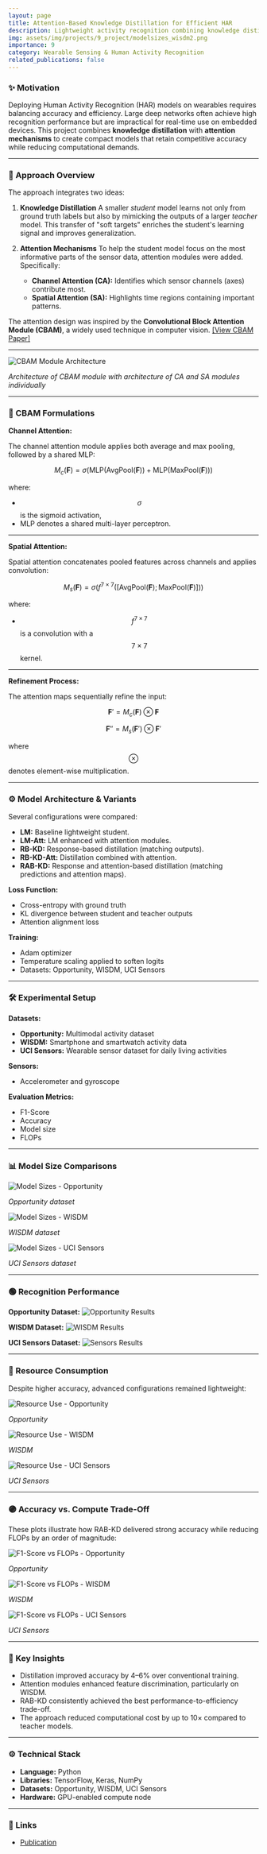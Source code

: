 ```yaml
---
layout: page
title: Attention-Based Knowledge Distillation for Efficient HAR
description: Lightweight activity recognition combining knowledge distillation and attention modules to improve performance on wearable sensor data
img: assets/img/projects/9_project/modelsizes_wisdm2.png
importance: 9
category: Wearable Sensing & Human Activity Recognition
related_publications: false
---
```


### ✨ Motivation

Deploying Human Activity Recognition (HAR) models on wearables requires balancing accuracy and efficiency. Large deep networks often achieve high recognition performance but are impractical for real-time use on embedded devices. This project combines **knowledge distillation** with **attention mechanisms** to create compact models that retain competitive accuracy while reducing computational demands.

---

### 🧭 Approach Overview

The approach integrates two ideas:

1. **Knowledge Distillation**
   A smaller *student* model learns not only from ground truth labels but also by mimicking the outputs of a larger *teacher* model. This transfer of "soft targets" enriches the student's learning signal and improves generalization.

2. **Attention Mechanisms**
   To help the student model focus on the most informative parts of the sensor data, attention modules were added. Specifically:
   - **Channel Attention (CA):** Identifies which sensor channels (axes) contribute most.
   - **Spatial Attention (SA):** Highlights time regions containing important patterns.

The attention design was inspired by the **Convolutional Block Attention Module (CBAM)**, a widely used technique in computer vision. <a href="https://arxiv.org/abs/1807.06521" target="_blank">[View CBAM Paper]</a>

---

<div class="text-center my-4">
  <img src="/assets/img/projects/9_project/cbam_module.png" alt="CBAM Module Architecture" class="img-fluid rounded z-depth-1" style="max-width:700px;">
  <p class="mt-2"><em>Architecture of CBAM module with architecture of CA and SA modules individually</em></p>
</div>

---

### 🧮 CBAM Formulations

**Channel Attention:**

The channel attention module applies both average and max pooling, followed by a shared MLP:

$$
M_c(\mathbf{F}) = \sigma \big( \text{MLP}(\text{AvgPool}(\mathbf{F})) + \text{MLP}(\text{MaxPool}(\mathbf{F})) \big)
$$

where:
- $$\sigma$$ is the sigmoid activation,
- MLP denotes a shared multi-layer perceptron.

---

**Spatial Attention:**

Spatial attention concatenates pooled features across channels and applies convolution:

$$
M_s(\mathbf{F}) = \sigma \big( f^{7 \times 7} \big( [\text{AvgPool}(\mathbf{F}); \text{MaxPool}(\mathbf{F})] \big) \big)
$$

where:
- $$f^{7 \times 7}$$ is a convolution with a $$7 \times 7$$ kernel.

---

**Refinement Process:**

The attention maps sequentially refine the input:

$$
\mathbf{F}' = M_c(\mathbf{F}) \otimes \mathbf{F}
$$

$$
\mathbf{F}'' = M_s(\mathbf{F}') \otimes \mathbf{F}'
$$

where $$\otimes$$ denotes element-wise multiplication.

---

### ⚙️ Model Architecture & Variants

Several configurations were compared:

- **LM:** Baseline lightweight student.
- **LM-Att:** LM enhanced with attention modules.
- **RB-KD:** Response-based distillation (matching outputs).
- **RB-KD-Att:** Distillation combined with attention.
- **RAB-KD:** Response and attention-based distillation (matching predictions and attention maps).

**Loss Function:**
- Cross-entropy with ground truth
- KL divergence between student and teacher outputs
- Attention alignment loss

**Training:**
- Adam optimizer
- Temperature scaling applied to soften logits
- Datasets: Opportunity, WISDM, UCI Sensors

---

### 🛠️ Experimental Setup

**Datasets:**
- **Opportunity:** Multimodal activity dataset
- **WISDM:** Smartphone and smartwatch activity data
- **UCI Sensors:** Wearable sensor dataset for daily living activities

**Sensors:**
- Accelerometer and gyroscope

**Evaluation Metrics:**
- F1-Score
- Accuracy
- Model size
- FLOPs

---

### 📊 Model Size Comparisons

<div class="row mt-3">
  <div class="col-sm-4">
    <img src="/assets/img/projects/9_project/modelsizes_opp2.png" alt="Model Sizes - Opportunity" class="img-fluid rounded z-depth-1">
    <p class="mt-2 text-center"><em>Opportunity dataset</em></p>
  </div>
  <div class="col-sm-4">
    <img src="/assets/img/projects/9_project/modelsizes_wisdm2.png" alt="Model Sizes - WISDM" class="img-fluid rounded z-depth-1">
    <p class="mt-2 text-center"><em>WISDM dataset</em></p>
  </div>
  <div class="col-sm-4">
    <img src="/assets/img/projects/9_project/modelsizes_sensors2.png" alt="Model Sizes - UCI Sensors" class="img-fluid rounded z-depth-1">
    <p class="mt-2 text-center"><em>UCI Sensors dataset</em></p>
  </div>
</div>

---

### 🟢 Recognition Performance

**Opportunity Dataset:**
<img src="/assets/img/projects/9_project/opportunity_attdist_results.png" alt="Opportunity Results" class="img-fluid rounded z-depth-1">

**WISDM Dataset:**
<img src="/assets/img/projects/9_project/wisdm_attdist_results.png" alt="WISDM Results" class="img-fluid rounded z-depth-1">

**UCI Sensors Dataset:**
<img src="/assets/img/projects/9_project/sensors_attdist_results.png" alt="Sensors Results" class="img-fluid rounded z-depth-1">

---

### 🔵 Resource Consumption

Despite higher accuracy, advanced configurations remained lightweight:

<div class="row mt-3">
  <div class="col-sm-4">
    <img src="/assets/img/projects/9_project/dist_att_resource.png" alt="Resource Use - Opportunity" class="img-fluid rounded z-depth-1">
    <p class="mt-2 text-center"><em>Opportunity</em></p>
  </div>
  <div class="col-sm-4">
    <img src="/assets/img/projects/9_project/dist_att2_resource.png" alt="Resource Use - WISDM" class="img-fluid rounded z-depth-1">
    <p class="mt-2 text-center"><em>WISDM</em></p>
  </div>
  <div class="col-sm-4">
    <img src="/assets/img/projects/9_project/dist_att3_resource.png" alt="Resource Use - UCI Sensors" class="img-fluid rounded z-depth-1">
    <p class="mt-2 text-center"><em>UCI Sensors</em></p>
  </div>
</div>

---

### 🟣 Accuracy vs. Compute Trade-Off

These plots illustrate how RAB-KD delivered strong accuracy while reducing FLOPs by an order of magnitude:

<div class="row mt-3">
  <div class="col-sm-4">
    <img src="/assets/img/projects/9_project/dist_att_rec.png" alt="F1-Score vs FLOPs - Opportunity" class="img-fluid rounded z-depth-1">
    <p class="mt-2 text-center"><em>Opportunity</em></p>
  </div>
  <div class="col-sm-4">
    <img src="/assets/img/projects/9_project/dist_att2_rec.png" alt="F1-Score vs FLOPs - WISDM" class="img-fluid rounded z-depth-1">
    <p class="mt-2 text-center"><em>WISDM</em></p>
  </div>
  <div class="col-sm-4">
    <img src="/assets/img/projects/9_project/dist_att3_rec.png" alt="F1-Score vs FLOPs - UCI Sensors" class="img-fluid rounded z-depth-1">
    <p class="mt-2 text-center"><em>UCI Sensors</em></p>
  </div>
</div>

---

### 📝 Key Insights

- Distillation improved accuracy by 4–6% over conventional training.
- Attention modules enhanced feature discrimination, particularly on WISDM.
- RAB-KD consistently achieved the best performance-to-efficiency trade-off.
- The approach reduced computational cost by up to 10× compared to teacher models.

---

### ⚙️ Technical Stack

- **Language:** Python
- **Libraries:** TensorFlow, Keras, NumPy
- **Datasets:** Opportunity, WISDM, UCI Sensors
- **Hardware:** GPU-enabled compute node

---

### 🔗 Links

- [Publication](https://ieeexplore.ieee.org/abstract/document/10599908)